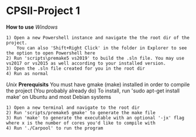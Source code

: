 # CPSII-Project 1

**How to use**
*Windows*

    1) Open a new Powershell instance and navigate the the root dir of the project.
        You can also 'Shift+Right Click' in the folder in Explorer to see the option to open Powershell here
    2) Run 'scripts\premake5 vs2019' to build the .sln file. You may use vs2017 or vs2015 as well according to your installed version.
    3) Open the .sln file created for you in the root dir 
    4) Run as normal

*Unix*
    **Prerequisits**
    You must have gmake (make) installed in order to compile the project (You probably already do)
    To install, run 'sudo apt-get install make' on Ubuntu and most Debian systems

    1) Open a new terminal and navigate to the root dir
    2) Run 'scripts/premake5 gmake' to generate the make file
    3) Run 'make' to generate the executable with an optional '-jx' flag where x is the number of cores you'd like to compile with
    4) Run './Carpool' to run the program

